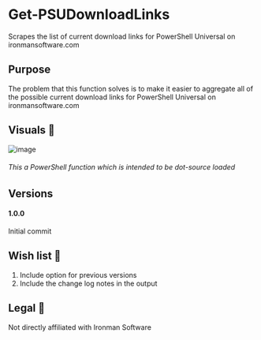 # Get-PSUDownloadLinks
Scrapes the list of current download links for PowerShell Universal on ironmansoftware.com

## Purpose

The problem that this function solves is to make it easier to aggregate all of the possible current download links for PowerShell Universal on ironmansoftware.com

## Visuals 👀

![image](https://user-images.githubusercontent.com/537287/206267183-8e47fd01-faa4-4cd3-9a93-65113079e21d.png)
###### This a PowerShell function which is intended to be dot-source loaded

## Versions

#### 1.0.0

Initial commit

## Wish list 🌠

1. Include option for previous versions
2. Include the change log notes in the output

## Legal 🦉

Not directly affiliated with Ironman Software
